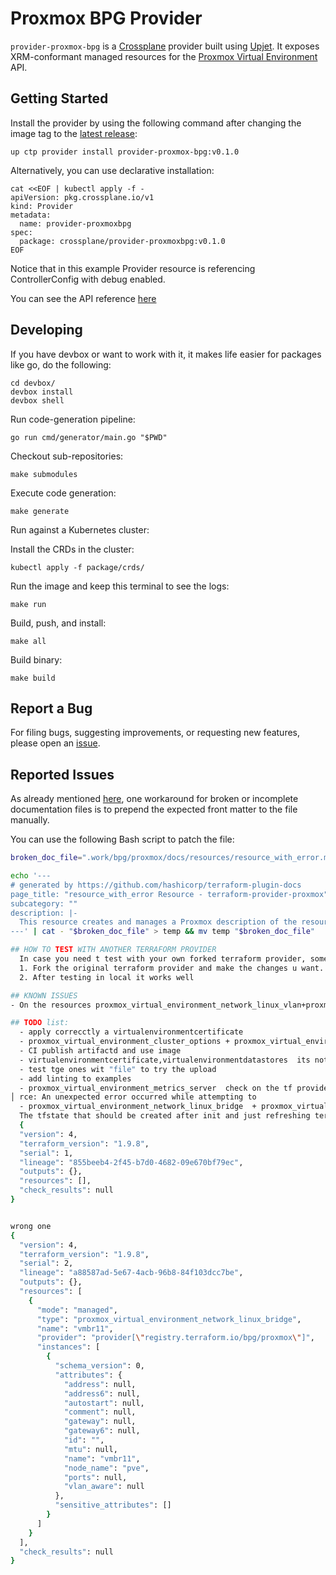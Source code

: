 # Proxmox BPG Provider

`provider-proxmox-bpg` is a [Crossplane](https://crossplane.io/) provider built using
[Upjet](https://github.com/crossplane/upjet). It exposes XRM-conformant managed
resources for the [Proxmox Virtual Environment](https://www.proxmox.com/) API.
## Getting Started

Install the provider by using the following command after changing the image tag
to the [latest release](https://marketplace.upbound.io/providers/upbound/provider-proxmox-bpg):
```
up ctp provider install provider-proxmox-bpg:v0.1.0
```

Alternatively, you can use declarative installation:
```
cat <<EOF | kubectl apply -f -
apiVersion: pkg.crossplane.io/v1
kind: Provider
metadata:
  name: provider-proxmoxbpg
spec:
  package: crossplane/provider-proxmoxbpg:v0.1.0
EOF
```

Notice that in this example Provider resource is referencing ControllerConfig with debug enabled.

You can see the API reference [here](https://doc.crds.dev/github.com/valkiriaaquatica/provider-proxmox-bpg)

## Developing

If you have devbox or want to work with it, it makes life easier for packages like go, do the following:
```console
cd devbox/
devbox install
devbox shell
```

Run code-generation pipeline:
```console
go run cmd/generator/main.go "$PWD"
```
Checkout sub-repositories:

```console
make submodules
```

Execute code generation:

```console
make generate
```


Run against a Kubernetes cluster:

Install the CRDs in the cluster:
```console
kubectl apply -f package/crds/
```

Run the image and keep this terminal to see the logs:
```console
make run
```

Build, push, and install:

```console
make all
```

Build binary:

```console
make build
```

## Report a Bug

For filing bugs, suggesting improvements, or requesting new features, please
open an [issue](https://github.com/valkiriaaquatica/provider-proxmox-bpg/issues).


## Reported Issues

As already mentioned [here](https://github.com/crossplane-contrib/provider-confluent/blob/main/README.md), one workaround for broken or incomplete documentation files is to prepend the expected front matter to the file manually.

You can use the following Bash script to patch the file:

```bash
broken_doc_file=".work/bpg/proxmox/docs/resources/resource_with_error.md"

echo '--- 
# generated by https://github.com/hashicorp/terraform-plugin-docs
page_title: "resource_with_error Resource - terraform-provider-proxmox"
subcategory: ""
description: |-
  This resource creates and manages a Proxmox description of the resource.
---' | cat - "$broken_doc_file" > temp && mv temp "$broken_doc_file"

## HOW TO TEST WITH ANOTHER TERRAFORM PROVIDER
  In case you need t test with your own forked terraform provider, some adjustes need to be take in charge.
  1. Fork the original terraform provider and make the changes u want. Follow the contriobution guide and check it exists on ls -l $(go env GOPATH)/bin/terraform-provider-proxmox
  2. After testing in local it works well

## KNOWN ISSUES
- On the resources proxmox_virtual_environment_network_linux_vlan+proxmox_virtual_environment_network_linux_bridge  sometimes there is an error that also happens with terraform whe, that is "Could not reload net work configuration on node 'pve', unexpected error" that will make even if the resource its well applied on terraform to be on Synced False and Ready False , that is like "False Negative" because it was well created on Proxmox

## TODO list:
  - apply correcctly a virtualenvironmentcertificate
  - proxmox_virtual_environment_cluster_options + proxmox_virtual_environment_hardware_mapping_dir + EnvironmentHardwareMappingPci + proxmox_virtual_environment_hardware_mapping_usb its pending because of error on schema.json asi ssaid in this issue https://github.com/crossplane/upjet/issues/372  when run make generate (this error reports cannot infer type from schema of field map: invalid schema type TypeInvalid)
  - CI publish artifactd and use image
  - virtualenvironmentcertificate,virtualenvironmentdatastores  its not getting get
  - test tge ones wit "file" to try the upload
  - add linting to examples
  - proxmox_virtual_environment_metrics_server  check on the tf provider (see https://github.com/bpg/terraform-provider-proxmox/blob/main/proxmox/cluster/metrics/server.go) error unmarshalling json with lists observe failed: cannot run refresh: refresh failed: Unable to Refresh Resou -- pending to test with terraform
│ rce: An unexpected error occurred while attempting to 
  - proxmox_virtual_environment_network_linux_bridge  + proxmox_virtual_environment_network_linux_vlan terror when applying "observe failed: cannot set critical annotations: cannot get external name: cannot find id in tfstate" try to change in the provider -- pending to test with terraform  -> ¿¿ check this?? -> using terraform show and test -> test ot bump the upjet to >1-5-0 that do not has the skp fix external name when != id , when not placing externalnem and leaving the repsonability to the tf provider, the problem is that the first tfstate it created it a state with te resourc ebut without the id so thats wrong.
  The tfstate that should be created after init and just refreshing terraform apply -refresh-only -auto-approve -input=false -lock=false -json  but it is creating th biiger one 
  {
  "version": 4,
  "terraform_version": "1.9.8",
  "serial": 1,
  "lineage": "855beeb4-2f45-b7d0-4682-09e670bf79ec",
  "outputs": {},
  "resources": [],
  "check_results": null
}


wrong one 
{
  "version": 4,
  "terraform_version": "1.9.8",
  "serial": 2,
  "lineage": "a88587ad-5e67-4acb-96b8-84f103dcc7be",
  "outputs": {},
  "resources": [
    {
      "mode": "managed",
      "type": "proxmox_virtual_environment_network_linux_bridge",
      "name": "vmbr11",
      "provider": "provider[\"registry.terraform.io/bpg/proxmox\"]",
      "instances": [
        {
          "schema_version": 0,
          "attributes": {
            "address": null,
            "address6": null,
            "autostart": null,
            "comment": null,
            "gateway": null,
            "gateway6": null,
            "id": "",
            "mtu": null,
            "name": "vmbr11",
            "node_name": "pve",
            "ports": null,
            "vlan_aware": null
          },
          "sensitive_attributes": []
        }
      ]
    }
  ],
  "check_results": null
}
